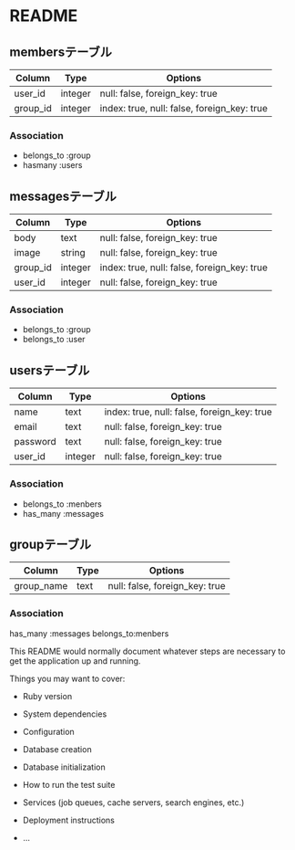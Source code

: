 # README

## membersテーブル
Column | Type | Options
--- | --- | ---
user_id | integer | null: false, foreign_key: true
group_id | integer | index: true, null: false, foreign_key: true

### Association
- belongs_to :group
- hasmany :users



## messagesテーブル

Column | Type | Options
--- | --- | ---
body | text | null: false, foreign_key: true
image | string | null: false, foreign_key: true
group_id | integer | index: true, null: false, foreign_key: true
user_id | integer | null: false, foreign_key: true

### Association
- belongs_to :group
- belongs_to :user


## usersテーブル

Column | Type | Options
--- | --- | ---
name | text | index: true, null: false, foreign_key: true
email | text | null: false, foreign_key: true
password | text | null: false, foreign_key: true
user_id | integer | null: false, foreign_key: true

### Association
- belongs_to :menbers
- has_many :messages



## groupテーブル

Column | Type | Options
--- | --- | ---
group_name | text | null: false, foreign_key: true

### Association
has_many :messages
belongs_to:menbers


This README would normally document whatever steps are necessary to get the
application up and running.

Things you may want to cover:

* Ruby version

* System dependencies

* Configuration

* Database creation

* Database initialization

* How to run the test suite

* Services (job queues, cache servers, search engines, etc.)

* Deployment instructions

* ...
